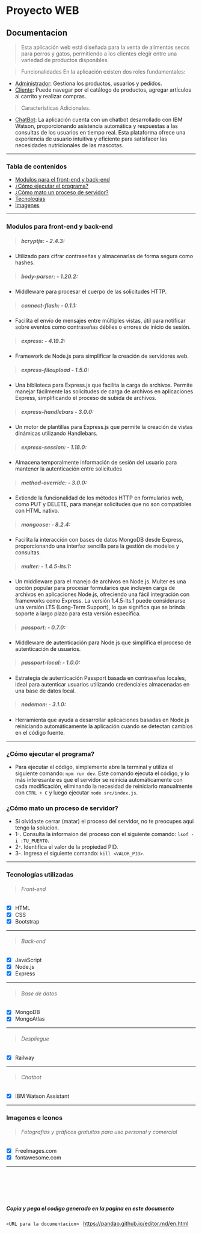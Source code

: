 # Proyecto WEB
## Documentacion

> Esta aplicación web está diseñada para la venta de alimentos secos para perros y gatos, permitiendo a los clientes elegir entre una variedad de productos disponibles.

> Funcionalidades
En la aplicación existen dos roles fundamentales:
+ [Administrador](#administrador): Gestiona los productos, usuarios y pedidos.
+ [Cliente](#cliente): Puede navegar por el catálogo de productos, agregar artículos al carrito y realizar compras.
  
> Características Adicionales.
+ [ChatBot](#chatbot): La aplicación cuenta con un chatbot desarrollado con IBM Watson, proporcionando asistencia automática y respuestas a las consultas de los usuarios en tiempo real.
Esta plataforma ofrece una experiencia de usuario intuitiva y eficiente para satisfacer las necesidades nutricionales de las mascotas.

---

### Tabla de contenidos
+ [Modulos para el front-end y back-end](#modulos-para-front-end-y-back-end)
+ [¿Cómo ejecutar el programa?](#como-ejecutar-el-programa)
+ [¿Cómo mato un proceso de servidor?](#como-matar-proceso-servidor)
+ [Tecnologias](#tecnologias)
+ [Imagenes](#imagenes)

---

### Modulos para front-end y back-end
<a name="modulos-para-front-end-y-back-end"></a>
> ##### bcryptjs: - 2.4.3:
- Utilizado para cifrar contraseñas y almacenarlas de forma segura como hashes.

> ##### body-parser: - 1.20.2:
- Middleware para procesar el cuerpo de las solicitudes HTTP.

> ##### connect-flash: - 0.1.1:
- Facilita el envío de mensajes entre múltiples vistas, útil para notificar sobre eventos como contraseñas débiles o errores de inicio de sesión.

> ##### express: - 4.19.2:
- Framework de Node.js para simplificar la creación de servidores web.

> ##### express-fileupload - 1.5.0:
- Una biblioteca para Express.js que facilita la carga de archivos. Permite manejar fácilmente las solicitudes de carga de archivos en aplicaciones Express, simplificando el proceso de subida de archivos.

> ##### express-handlebars - 3.0.0:
- Un motor de plantillas para Express.js que permite la creación de vistas dinámicas utilizando Handlebars.

> ##### express-session: - 1.18.0:
- Almacena temporalmente información de sesión del usuario para mantener la autenticación entre solicitudes

> ##### method-override: - 3.0.0:
- Extiende la funcionalidad de los métodos HTTP en formularios web, como PUT y DELETE, para manejar solicitudes que no son compatibles con HTML nativo.

> ##### mongoose: - 8.2.4:
- Facilita la interacción con bases de datos MongoDB desde Express, proporcionando una interfaz sencilla para la gestión de modelos y consultas.

> ##### multer: - 1.4.5-lts.1:
- Un middleware para el manejo de archivos en Node.js. Multer es una opción popular para procesar formularios que incluyen carga de archivos en aplicaciones Node.js, ofreciendo una fácil integración con frameworks como Express. La versión 1.4.5-lts.1 puede considerarse una versión LTS (Long-Term Support), lo que significa que se brinda soporte a largo plazo para esta versión específica.
  
> ##### passport: - 0.7.0:
- Middleware de autenticación para Node.js que simplifica el proceso de autenticación de usuarios.

> ##### passport-local: - 1.0.0:
- Estrategia de autenticación Passport basada en contraseñas locales, ideal para autenticar usuarios utilizando credenciales almacenadas en una base de datos local.

> ##### nodemon: - 3.1.0:
- Herramienta que ayuda a desarrollar aplicaciones basadas en Node.js reiniciando automáticamente la aplicación cuando se detectan cambios en el código fuente.

---

### ¿Cómo ejecutar el programa?
<a name="como-ejecutar-el-programa"></a>
- Para ejecutar el código, simplemente abre la terminal y utiliza el siguiente comando: `npm run dev`. Este comando ejecuta el código, y lo más interesante es que el servidor se reinicia automáticamente con cada modificación, eliminando la necesidad de reiniciarlo manualmente con `CTRL + C` y luego ejecutar `node src/index.js`.

### ¿Cómo mato un proceso de servidor?
<a name="como-matar-proceso-servidor"></a>
- Si olvidaste cerrar (matar) el proceso del servidor, no te preocupes aqui tengo la solucion.
- 1-. Consulta la informaion del proceso con el siguiente comando: `lsof -i :TU_PUERTO`.
- 2-. Identifica el valor de la propiedad PID.
- 3-. Ingresa el siguiente comando: `kill <VALOR_PID>`.

---

### Tecnologías utilizadas
<a name="tecnologias"></a>
> ###### Front-end
- [x] HTML
- [x] CSS
- [x] Bootstrap
____
> ###### Back-end
- [x] JavaScript
- [x] Node.js
- [x] Express
____
> ###### Base de datos
- [x] MongoDB
- [x] MongoAtlas
____
> ###### Despliegue
- [x] Railway
____
> ###### Chatbot
- [x] IBM Watson Assistant

---

### Imagenes e Iconos
<a name="imagenes"></a>
> ###### Fotografías y gráficos gratuitos para uso personal y comercial
- [x] FreeImages.com
- [x] fontawesome.com

---


<br><br><br><br>
##### Copia y pega el codigo generado en la pagina en este documento
`<URL para la documentacion> ` https://pandao.github.io/editor.md/en.html
